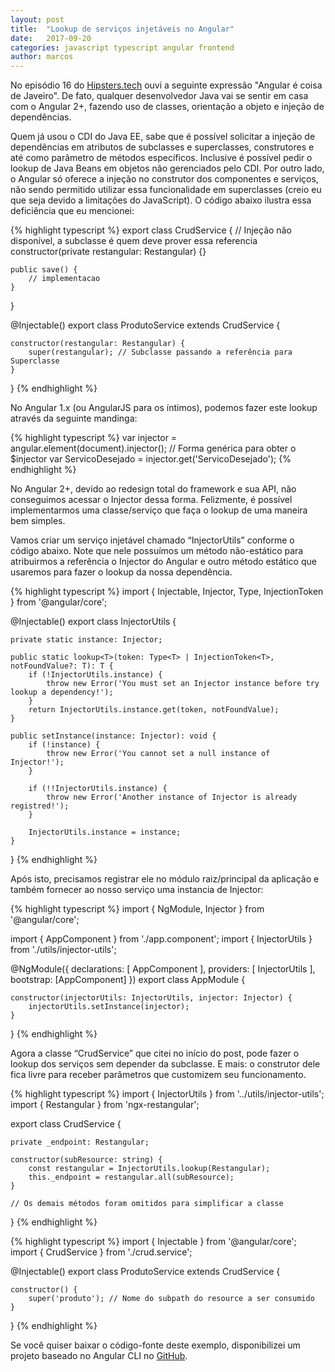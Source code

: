 ```yaml
---
layout: post
title:  "Lookup de serviços injetáveis no Angular"
date:   2017-09-20
categories: javascript typescript angular frontend
author: marcos
---
```

No episódio 16 do [Hipsters.tech](https://hipsters.tech/single-page-applications-hipsters-16/) ouvi a seguinte expressão "Angular é coisa de Javeiro". De fato, qualquer desenvolvedor Java vai se sentir em casa com o Angular 2+, fazendo uso de classes, orientação a objeto e injeção de dependências.

Quem já usou o CDI do Java EE, sabe que é possível solicitar a injeção de dependências em atributos de subclasses e superclasses, construtores e até como parâmetro de métodos específicos. Inclusive é possível pedir o lookup de Java Beans em objetos não gerenciados pelo CDI. Por outro lado, o Angular só oferece a injeção no construtor dos componentes e serviços, não sendo permitido utilizar essa funcionalidade em superclasses (creio eu que seja devido a limitações do JavaScript). O código abaixo ilustra essa deficiência que eu mencionei:

{% highlight typescript %}
export class CrudService {
    // Injeção não disponível, a subclasse é quem deve prover essa referencia
    constructor(private restangular: Restangular) {}

    public save() {
        // implementacao
    }
}

@Injectable()
export class ProdutoService extends CrudService {

    constructor(restangular: Restangular) {
        super(restangular); // Subclasse passando a referência para Superclasse
    }
}
{% endhighlight %}

No Angular 1.x (ou AngularJS para os íntimos), podemos fazer este lookup através da seguinte mandinga:

{% highlight typescript %}
var injector = angular.element(document).injector(); // Forma genérica para obter o $injector
var ServicoDesejado = injector.get('ServicoDesejado');
{% endhighlight %}

No Angular 2+, devido ao redesign total do framework e sua API, não conseguimos acessar o Injector dessa forma. Felizmente, é possível implementarmos uma classe/serviço que faça o lookup de uma maneira bem simples.

Vamos criar um serviço injetável chamado “InjectorUtils” conforme o código abaixo. Note que nele possuímos um método não-estático para atribuirmos a referência o Injector do Angular e outro método estático que usaremos para fazer o lookup da nossa dependência.

{% highlight typescript %}
import { Injectable, Injector, Type, InjectionToken } from '@angular/core';

@Injectable()
export class InjectorUtils {

    private static instance: Injector;

    public static lookup<T>(token: Type<T> | InjectionToken<T>, notFoundValue?: T): T {
        if (!InjectorUtils.instance) {
            throw new Error('You must set an Injector instance before try lookup a dependency!');
        }
        return InjectorUtils.instance.get(token, notFoundValue);
    }

    public setInstance(instance: Injector): void {
        if (!instance) {
            throw new Error('You cannot set a null instance of Injector!');
        }

        if (!!InjectorUtils.instance) {
            throw new Error('Another instance of Injector is already registred!');
        }

        InjectorUtils.instance = instance;
    }
}
{% endhighlight %}

Após isto, precisamos registrar ele no módulo raiz/principal da aplicação e também fornecer ao nosso serviço uma instancia de Injector:

{% highlight typescript %}
import { NgModule, Injector } from '@angular/core';

import { AppComponent } from './app.component';
import { InjectorUtils } from './utils/injector-utils';

@NgModule({
    declarations: [
        AppComponent
    ],
    providers: [
        InjectorUtils
    ],
    bootstrap: [AppComponent]
})
export class AppModule {

    constructor(injectorUtils: InjectorUtils, injector: Injector) {
        injectorUtils.setInstance(injector);
    }
}
{% endhighlight %}

Agora a classe “CrudService” que citei no início do post, pode fazer o lookup dos serviços sem depender da subclasse. E mais: o construtor dele fica livre para receber parâmetros que customizem seu funcionamento.

{% highlight typescript %}
import { InjectorUtils } from '../utils/injector-utils';
import { Restangular } from 'ngx-restangular';

export class CrudService {

    private _endpoint: Restangular;

    constructor(subResource: string) {
        const restangular = InjectorUtils.lookup(Restangular);
        this._endpoint = restangular.all(subResource);
    }

    // Os demais métodos foram omitidos para simplificar a classe
}
{% endhighlight %}

{% highlight typescript %}
import { Injectable } from '@angular/core';
import { CrudService } from './crud.service';

@Injectable()
export class ProdutoService extends CrudService {

    constructor() {
        super('produto'); // Nome do subpath do resource a ser consumido
    }
}
{% endhighlight %}

Se você quiser baixar o código-fonte deste exemplo, disponibilizei um projeto baseado no Angular CLI no [GitHub](https://github.com/pogamando/exemplos/tree/master/angular-lookup-servicos-injetaveis).